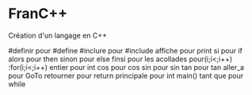 # FranC++
Création d'un langage en C++


#definir pour #define
#inclure pour #include
affiche pour print
si pour if
alors pour then 
sinon pour else
finsi pour les acollades 
pour(i;i<;i++) :for(i;i<;i++)
entier pour int
cos pour cos
sin pour sin
tan pour tan
aller_a pour GoTo
retourner pour return
principale pour int main()
tant que pour while


